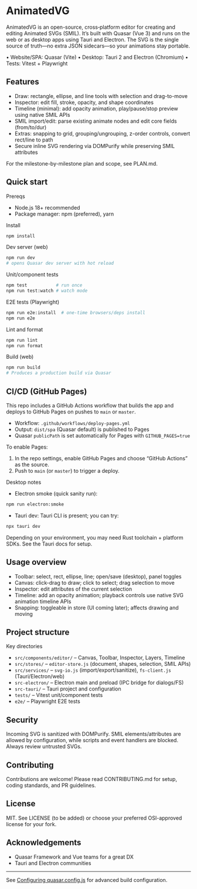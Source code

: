 # AnimatedVG

AnimatedVG is an open-source, cross‑platform editor for creating and editing Animated SVGs (SMIL). It’s built with Quasar (Vue 3) and runs on the web or as desktop apps using Tauri and Electron. The SVG is the single source of truth—no extra JSON sidecars—so your animations stay portable.

• Website/SPA: Quasar (Vite) • Desktop: Tauri 2 and Electron (Chromium) • Tests: Vitest + Playwright

## Features

- Draw: rectangle, ellipse, and line tools with selection and drag-to-move
- Inspector: edit fill, stroke, opacity, and shape coordinates
- Timeline (minimal): add opacity animation, play/pause/stop preview using native SMIL APIs
- SMIL import/edit: parse existing animate nodes and edit core fields (from/to/dur)
- Extras: snapping to grid, grouping/ungrouping, z-order controls, convert rect/line to path
- Secure inline SVG rendering via DOMPurify while preserving SMIL attributes

For the milestone-by-milestone plan and scope, see PLAN.md.

## Quick start

Prereqs

- Node.js 18+ recommended
- Package manager: npm (preferred), yarn

Install

```bash
npm install
```

Dev server (web)

```bash
npm run dev
# opens Quasar dev server with hot reload
```

Unit/component tests

```bash
npm test           # run once
npm run test:watch # watch mode
```

E2E tests (Playwright)

```bash
npm run e2e:install  # one-time browsers/deps install
npm run e2e
```

Lint and format

```bash
npm run lint
npm run format
```

Build (web)

```bash
npm run build
# Produces a production build via Quasar
```

## CI/CD (GitHub Pages)

This repo includes a GitHub Actions workflow that builds the app and deploys to GitHub Pages on pushes to `main` or `master`.

- Workflow: `.github/workflows/deploy-pages.yml`
- Output: `dist/spa` (Quasar default) is published to Pages
- Quasar `publicPath` is set automatically for Pages with `GITHUB_PAGES=true`

To enable Pages:

1) In the repo settings, enable GitHub Pages and choose “GitHub Actions” as the source.
2) Push to `main` (or `master`) to trigger a deploy.

Desktop notes

- Electron smoke (quick sanity run):

```bash
npm run electron:smoke
```

- Tauri dev: Tauri CLI is present; you can try:

```bash
npx tauri dev
```

Depending on your environment, you may need Rust toolchain + platform SDKs. See the Tauri docs for setup.

## Usage overview

- Toolbar: select, rect, ellipse, line; open/save (desktop), panel toggles
- Canvas: click-drag to draw; click to select; drag selection to move
- Inspector: edit attributes of the current selection
- Timeline: add an opacity animation; playback controls use native SVG animation timeline APIs
- Snapping: toggleable in store (UI coming later); affects drawing and moving

## Project structure

Key directories

- `src/components/editor/` – Canvas, Toolbar, Inspector, Layers, Timeline
- `src/stores/` – `editor-store.js` (document, shapes, selection, SMIL APIs)
- `src/services/` – `svg-io.js` (import/export/sanitize), `fs-client.js` (Tauri/Electron/web)
- `src-electron/` – Electron main and preload (IPC bridge for dialogs/FS)
- `src-tauri/` – Tauri project and configuration
- `tests/` – Vitest unit/component tests
- `e2e/` – Playwright E2E tests

## Security

Incoming SVG is sanitized with DOMPurify. SMIL elements/attributes are allowed by configuration, while scripts and event handlers are blocked. Always review untrusted SVGs.

## Contributing

Contributions are welcome! Please read CONTRIBUTING.md for setup, coding standards, and PR guidelines.

## License

MIT. See LICENSE (to be added) or choose your preferred OSI-approved license for your fork.

## Acknowledgements

- Quasar Framework and Vue teams for a great DX
- Tauri and Electron communities

---

See [Configuring quasar.config.js](https://v2.quasar.dev/quasar-cli-vite/quasar-config-js) for advanced build configuration.
